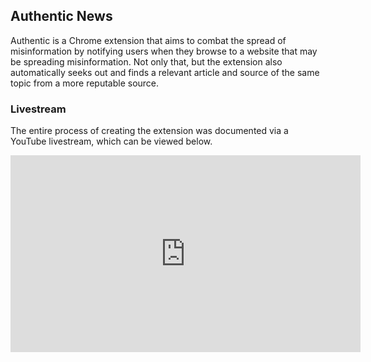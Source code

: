 ## Authentic News

Authentic is a Chrome extension that aims to combat the spread of misinformation by notifying users when they browse to a website that may be spreading misinformation. Not only that, but the extension also automatically seeks out and finds a relevant article and source of the same topic from a more reputable source.

### Livestream

The entire process of creating the extension was documented via a YouTube livestream, which can be viewed below.

<iframe width="560" height="315" src="https://www.youtube-nocookie.com/embed/3hXYaGVsnZA" frameborder="0" allow="accelerometer; autoplay; encrypted-media; gyroscope; picture-in-picture" allowfullscreen></iframe>

